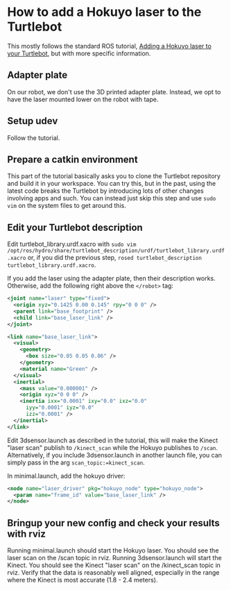 # How to add a Hokuyo laser to the Turtlebot

This mostly follows the standard ROS tutorial, [Adding a Hokuyo laser to your Turtlebot](http://wiki.ros.org/turtlebot/Tutorials/hydro/Adding%20a%20Hokuyo%20laser%20to%20your%20Turtlebot), but with more specific information.

## Adapter plate 
On our robot, we don't use the 3D printed adapter plate. Instead, we opt to have the laser mounted lower on the robot with tape.

## Setup udev
Follow the tutorial.

## Prepare a catkin environment
This part of the tutorial basically asks you to clone the Turtlebot repository and build it in your workspace. You can try this, but in the past, using the latest code breaks the Turtlebot by introducing lots of other changes involving apps and such. You can instead just skip this step and use `sudo vim` on the system files to get around this.

## Edit your Turtlebot description
Edit turtlebot_library.urdf.xacro with `sudo vim /opt/ros/hydro/share/turtlebot_description/urdf/turtlebot_library.urdf.xacro` or, if you did the previous step, `rosed turtlebot_description turtlebot_library.urdf.xacro`.

If you add the laser using the adapter plate, then their description works. Otherwise, add the following right above the `</robot>` tag:
```xml
<joint name="laser" type="fixed">
  <origin xyz="0.1425 0.00 0.145" rpy="0 0 0" />
  <parent link="base_footprint" />
  <child link="base_laser_link" />
</joint>

<link name="base_laser_link">
  <visual>
    <geometry>
      <box size="0.05 0.05 0.06" />
    </geometry>
    <material name="Green" />
  </visual>
  <inertial>
    <mass value="0.000001" />
    <origin xyz="0 0 0" />
    <inertia ixx="0.0001" ixy="0.0" ixz="0.0"
      iyy="0.0001" iyz="0.0"
      izz="0.0001" />
  </inertial>
</link>
```

Edit 3dsensor.launch as described in the tutorial, this will make the Kinect "laser scan" publish to `/kinect_scan` while the Hokuyo publishes to `/scan`. Alternatively, if you include 3dsensor.launch in another launch file, you can simply pass in the arg `scan_topic:=kinect_scan`.

In minimal.launch, add the hokuyo driver:
```xml
<node name="laser_driver" pkg="hokuyo_node" type="hokuyo_node">
  <param name="frame_id" value="base_laser_link" />
</node>
```

## Bringup your new config and check your results with rviz
Running minimal.launch should start the Hokuyo laser. You should see the laser scan on the /scan topic in rviz. Running 3dsensor.launch will start the Kinect. You should see the Kinect "laser scan" on the /kinect_scan topic in rviz. Verify that the data is reasonably well aligned, especially in the range where the Kinect is most accurate (1.8 - 2.4 meters).
